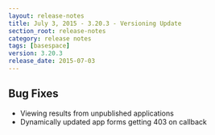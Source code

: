 ```yaml
---
layout: release-notes
title: July 3, 2015 - 3.20.3 - Versioning Update
section_root: release-notes
category: release notes
tags: [basespace]
version: 3.20.3
release_date: 2015-07-03
---
```


## Bug Fixes

- Viewing results from unpublished applications
- Dynamically updated app forms getting 403 on callback